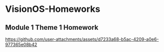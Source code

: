 # VisionOS-Homeworks

## Module 1 Theme 1 Homework

https://github.com/user-attachments/assets/d7233a68-b5ac-4209-a0e6-977365e08b42
